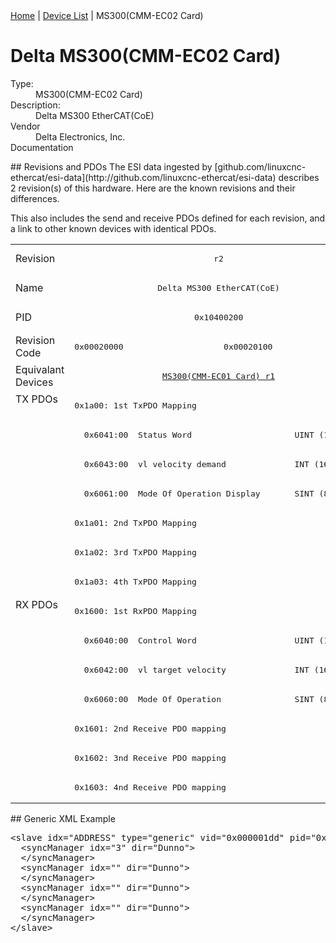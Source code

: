 <div class="nav"><a href="/esi-data">Home</a> | <a href="/esi-data/devices">Device List</a> | MS300(CMM-EC02 Card)</div>

#  Delta MS300(CMM-EC02 Card)

<dl>
  <dt>Type:</dt><dd>MS300(CMM-EC02 Card)</dd>
  <dt>Description:</dt><dd>Delta MS300 EtherCAT(CoE)</dd>
  <dt>Vendor</dt><dd>Delta Electronics, Inc.</dd>
  <dt>Documentation</dt><dd><a href=""></a></dd>
</dl>
## Revisions and PDOs
The ESI data ingested by [github.com/linuxcnc-ethercat/esi-data](http://github.com/linuxcnc-ethercat/esi-data) describes 2 revision(s) of this hardware.  Here are the known revisions and their differences.

This also includes the send and receive PDOs defined for each revision, and a link to other known devices with identical PDOs.

<table>
<tr >
<td class="first">Revision</td>
<td  colspan=2 align="center"><pre>r2</pre></td>
</tr>
<tr >
<td class="first">Name</td>
<td  colspan=2 align="center"><pre>Delta MS300 EtherCAT(CoE)</pre></td>
</tr>
<tr >
<td class="first">PID</td>
<td  colspan=2 align="center"><pre>0x10400200</pre></td>
</tr>
<tr >
<td class="first">Revision Code</td>
<td ><pre>0x00020000</pre></td>
<td ><pre>0x00020100</pre></td>
</tr>
<tr >
<td class="first">Equivalant Devices</td>
<td  colspan=2 align="center"><pre><a href="MS300CMM-EC01+Card">MS300(CMM-EC01 Card) r1</a></pre></td>
</tr>
<tr class="txpdo pdosection">
<td class="first" rowspan=7 valign=top>TX PDOs</td>
<td colspan=2 align="left"><pre>0x1a00: 1st TxPDO Mapping</pre></td>
<td></td>
</tr>
<tr class="txpdo">
<td  colspan=2 align="left"><pre>  0x6041:00  Status Word                     UINT (16 bits)</pre></td>
</tr>
<tr class="txpdo">
<td  colspan=2 align="left"><pre>  0x6043:00  vl velocity demand              INT (16 bits)</pre></td>
</tr>
<tr class="txpdo">
<td  colspan=2 align="left"><pre>  0x6061:00  Mode Of Operation Display       SINT (8 bits)</pre></td>
</tr>
<tr class="txpdo pdosection">
<td  colspan=2 align="left"><pre>0x1a01: 2nd TxPDO Mapping</pre></td>
</tr>
<tr class="txpdo pdosection">
<td  colspan=2 align="left"><pre>0x1a02: 3rd TxPDO Mapping</pre></td>
</tr>
<tr class="txpdo pdosection">
<td  colspan=2 align="left"><pre>0x1a03: 4th TxPDO Mapping</pre></td>
</tr>
<tr class="rxpdo pdosection">
<td class="first" rowspan=7 valign=top>RX PDOs</td>
<td colspan=2 align="left"><pre>0x1600: 1st RxPDO Mapping</pre></td>
<td></td>
</tr>
<tr class="rxpdo">
<td  colspan=2 align="left"><pre>  0x6040:00  Control Word                    UINT (16 bits)</pre></td>
</tr>
<tr class="rxpdo">
<td  colspan=2 align="left"><pre>  0x6042:00  vl target velocity              INT (16 bits)</pre></td>
</tr>
<tr class="rxpdo">
<td  colspan=2 align="left"><pre>  0x6060:00  Mode Of Operation               SINT (8 bits)</pre></td>
</tr>
<tr class="rxpdo pdosection">
<td  colspan=2 align="left"><pre>0x1601: 2nd Receive PDO mapping</pre></td>
</tr>
<tr class="rxpdo pdosection">
<td  colspan=2 align="left"><pre>0x1602: 3nd Receive PDO mapping</pre></td>
</tr>
<tr class="rxpdo pdosection">
<td  colspan=2 align="left"><pre>0x1603: 4nd Receive PDO mapping</pre></td>
</tr>
</table>
## Generic XML Example
<pre class="xml">
&lt;slave idx="ADDRESS" type="generic" vid="0x000001dd" pid="0x10400200" configPdos="true"&gt;
  &lt;syncManager idx="3" dir="Dunno"&gt;
  &lt;/syncManager&gt;
  &lt;syncManager idx="" dir="Dunno"&gt;
  &lt;/syncManager&gt;
  &lt;syncManager idx="" dir="Dunno"&gt;
  &lt;/syncManager&gt;
  &lt;syncManager idx="" dir="Dunno"&gt;
  &lt;/syncManager&gt;
&lt;/slave&gt;
</pre>
